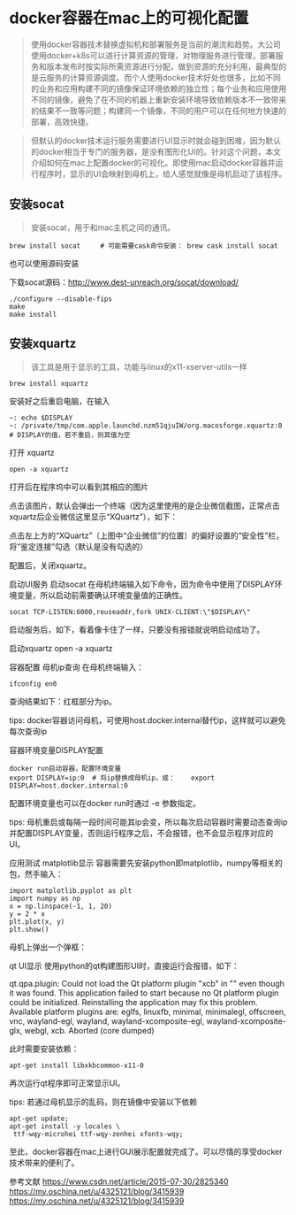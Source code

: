 # docker容器在mac上的可视化配置

> 使用docker容器技术替换虚拟机和部署服务是当前的潮流和趋势。大公司使用docker+k8s可以进行计算资源的管理，对物理服务进行管理，部署服务和版本发布时按实际所需资源进行分配，做到资源的充分利用，最典型的是云服务的计算资源调度。而个人使用docker技术好处也很多，比如不同的业务和应用构建不同的镜像保证环境依赖的独立性；每个业务和应用使用不同的镜像，避免了在不同的机器上重新安装环境导致依赖版本不一致带来的结果不一致等问题；构建同一个镜像，不同的用户可以在任何地方快速的部署，高效快捷。

> 但默认的docker技术运行服务需要进行UI显示时就会碰到困难，因为默认的docker相当于专门的服务器，是没有图形化UI的。针对这个问题，本文介绍如何在mac上配置docker的可视化。即使用mac启动docker容器并运行程序时，显示的UI会映射到母机上，给人感觉就像是母机启动了该程序。

## 安装socat
> 安装socat，用于和mac主机之间的通讯。

~~~
brew install socat     # 可能需要cask命令安装： brew cask install socat
~~~
也可以使用源码安装

下载socat源码：http://www.dest-unreach.org/socat/download/
~~~
./configure --disable-fips
make
make install
~~~

## 安装xquartz
> 该工具是用于显示的工具，功能与linux的x11-xserver-utils一样
~~~
brew install xquartz
~~~
安装好之后重启电脑，在输入
~~~
~: echo $DISPLAY
~: /private/tmp/com.apple.launchd.nzm51qjuIW/org.macosforge.xquartz:0   # DISPLAY的值，若不重启，则其值为空
~~~
打开 xquartz
~~~
open -a xquartz
~~~
打开后在程序坞中可以看到其相应的图片

点击该图片，默认会弹出一个终端（因为这里使用的是企业微信截图，正常点击xquartz后企业微信这里显示“XQuartz”），如下：

点击左上方的“XQuartz”（上图中“企业微信”的位置）的偏好设置的“安全性”栏，将“鉴定连接”勾选（默认是没有勾选的）

配置后，关闭xquartz。

启动UI服务
启动socat
在母机终端输入如下命令，因为命令中使用了DISPLAY环境变量，所以启动前需要确认环境变量值的正确性。
~~~
socat TCP-LISTEN:6000,reuseaddr,fork UNIX-CLIENT:\"$DISPLAY\"
~~~

启动服务后，如下，看着像卡住了一样，只要没有报错就说明启动成功了。

启动xquartz
open -a xquartz

容器配置
母机ip查询
在母机终端输入：
~~~
ifconfig en0
~~~

查询结果如下：红框部分为ip。


tips: docker容器访问母机，可使用host.docker.internal替代ip，这样就可以避免每次查询ip

容器环境变量DISPLAY配置
~~~
docker run启动容器，配置环境变量
export DISPLAY=ip:0  # 将ip替换成母机ip，或：	export DISPLAY=host.docker.internal:0
~~~
配置环境变量也可以在docker run时通过 -e 参数指定。

tips: 母机重启或每隔一段时间可能其ip会变，所以每次启动容器时需要动态查询ip并配置DISPLAY变量，否则运行程序之后，不会报错，也不会显示程序对应的UI。

应用测试
matplotlib显示
容器需要先安装python即matplotlib，numpy等相关的包，然手输入：
~~~ 
import matplotlib.pyplot as plt
import numpy as np
x = np.linspace(-1, 1, 20)
y = 2 * x
plt.plot(x, y)
plt.show()
~~~
母机上弹出一个弹框：

qt UI显示
使用python的qt构建图形UI时，直接运行会报错，如下：

qt.qpa.plugin: Could not load the Qt platform plugin "xcb" in "" even though it was found.
This application failed to start because no Qt platform plugin could be initialized. Reinstalling the application may fix this problem.
Available platform plugins are: eglfs, linuxfb, minimal, minimalegl, offscreen, vnc, wayland-egl, wayland, wayland-xcomposite-egl, wayland-xcomposite-glx, webgl, xcb.
Aborted (core dumped)

此时需要安装依赖：
~~~
apt-get install libxkbcommon-x11-0
~~~
再次运行qt程序即可正常显示UI。

tips: 若通过母机显示的乱码，则在镜像中安装以下依赖
~~~ shell
apt-get update;
apt-get install -y locales \
 ttf-wqy-microhei ttf-wqy-zenhei xfonts-wqy;
~~~

至此，docker容器在mac上进行GUI展示配置就完成了。可以尽情的享受docker技术带来的便利了。

参考文献
https://www.csdn.net/article/2015-07-30/2825340
https://my.oschina.net/u/4325121/blog/3415939
https://my.oschina.net/u/4325121/blog/3415939